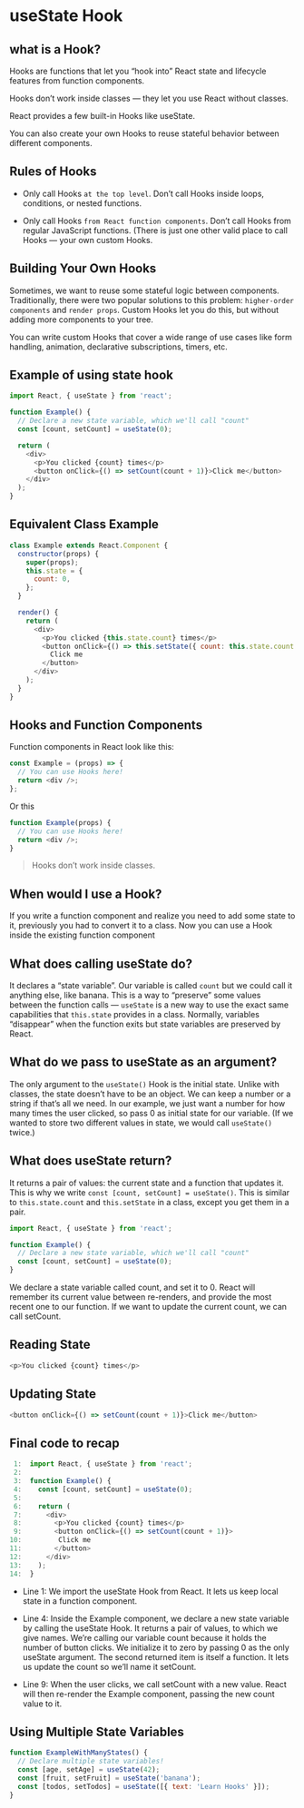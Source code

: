 # useState Hook

## what is a Hook?

Hooks are functions that let you “hook into” React state and lifecycle features from function components.

Hooks don’t work inside classes — they let you use React without classes.

React provides a few built-in Hooks like useState.

You can also create your own Hooks to reuse stateful behavior between different components.

## Rules of Hooks

- Only call Hooks `at the top level`. Don’t call Hooks inside loops, conditions, or nested functions.

- Only call Hooks `from React function components`. Don’t call Hooks from regular JavaScript functions. (There is just one other valid place to call Hooks — your own custom Hooks.

## Building Your Own Hooks

Sometimes, we want to reuse some stateful logic between components. Traditionally, there were two popular solutions to this problem: `higher-order components` and `render props`. Custom Hooks let you do this, but without adding more components to your tree.

You can write custom Hooks that cover a wide range of use cases like form handling, animation, declarative subscriptions, timers, etc.

## Example of using state hook

```js
import React, { useState } from 'react';

function Example() {
  // Declare a new state variable, which we'll call "count"
  const [count, setCount] = useState(0);

  return (
    <div>
      <p>You clicked {count} times</p>
      <button onClick={() => setCount(count + 1)}>Click me</button>
    </div>
  );
}
```

## Equivalent Class Example

```js
class Example extends React.Component {
  constructor(props) {
    super(props);
    this.state = {
      count: 0,
    };
  }

  render() {
    return (
      <div>
        <p>You clicked {this.state.count} times</p>
        <button onClick={() => this.setState({ count: this.state.count + 1 })}>
          Click me
        </button>
      </div>
    );
  }
}
```

## Hooks and Function Components

Function components in React look like this:

```js
const Example = (props) => {
  // You can use Hooks here!
  return <div />;
};
```

Or this

```js
function Example(props) {
  // You can use Hooks here!
  return <div />;
}
```

> Hooks don’t work inside classes.

## When would I use a Hook?

If you write a function component and realize you need to add some state to it, previously you had to convert it to a class. Now you can use a Hook inside the existing function component

## What does calling useState do?

It declares a “state variable”. Our variable is called `count` but we could call it anything else, like banana. This is a way to “preserve” some values between the function calls — `useState` is a new way to use the exact same capabilities that `this.state` provides in a class. Normally, variables “disappear” when the function exits but state variables are preserved by React.

## What do we pass to useState as an argument?

The only argument to the `useState()` Hook is the initial state. Unlike with classes, the state doesn’t have to be an object. We can keep a number or a string if that’s all we need. In our example, we just want a number for how many times the user clicked, so pass 0 as initial state for our variable. (If we wanted to store two different values in state, we would call `useState()` twice.)

## What does useState return?

It returns a pair of values: the current state and a function that updates it. This is why we write `const [count, setCount] = useState()`. This is similar to `this.state.count` and `this.setState` in a class, except you get them in a pair.

```js
import React, { useState } from 'react';

function Example() {
  // Declare a new state variable, which we'll call "count"
  const [count, setCount] = useState(0);
}
```

We declare a state variable called count, and set it to 0. React will remember its current value between re-renders, and provide the most recent one to our function. If we want to update the current count, we can call setCount.

## Reading State

```js
<p>You clicked {count} times</p>
```

## Updating State

```js
<button onClick={() => setCount(count + 1)}>Click me</button>
```

## Final code to recap

```js
 1:  import React, { useState } from 'react';
 2:
 3:  function Example() {
 4:    const [count, setCount] = useState(0);
 5:
 6:    return (
 7:      <div>
 8:        <p>You clicked {count} times</p>
 9:        <button onClick={() => setCount(count + 1)}>
10:         Click me
11:        </button>
12:      </div>
13:    );
14:  }
```

- Line 1: We import the useState Hook from React. It lets us keep local state in a function component.

- Line 4: Inside the Example component, we declare a new state variable by calling the useState Hook. It returns a pair of values, to which we give names. We’re calling our variable count because it holds the number of button clicks. We initialize it to zero by passing 0 as the only useState argument. The second returned item is itself a function. It lets us update the count so we’ll name it setCount.

- Line 9: When the user clicks, we call setCount with a new value. React will then re-render the Example component, passing the new count value to it.

## Using Multiple State Variables

```js
function ExampleWithManyStates() {
  // Declare multiple state variables!
  const [age, setAge] = useState(42);
  const [fruit, setFruit] = useState('banana');
  const [todos, setTodos] = useState([{ text: 'Learn Hooks' }]);
}
```
